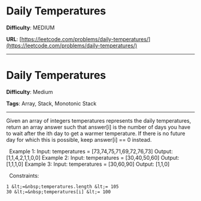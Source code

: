 # Daily Temperatures

**Difficulty**: MEDIUM

**URL**: [https://leetcode.com/problems/daily-temperatures/](https://leetcode.com/problems/daily-temperatures/)

---

# Daily Temperatures

**Difficulty**: Medium

**Tags**: Array, Stack, Monotonic Stack

---

Given an array of integers temperatures represents the daily temperatures, return an array answer such that answer[i] is the number of days you have to wait after the ith day to get a warmer temperature. If there is no future day for which this is possible, keep answer[i] == 0 instead.

&nbsp;
Example 1:
Input: temperatures = [73,74,75,71,69,72,76,73]
Output: [1,1,4,2,1,1,0,0]
Example 2:
Input: temperatures = [30,40,50,60]
Output: [1,1,1,0]
Example 3:
Input: temperatures = [30,60,90]
Output: [1,1,0]

&nbsp;
Constraints:


	1 &lt;=&nbsp;temperatures.length &lt;= 105
	30 &lt;=&nbsp;temperatures[i] &lt;= 100



